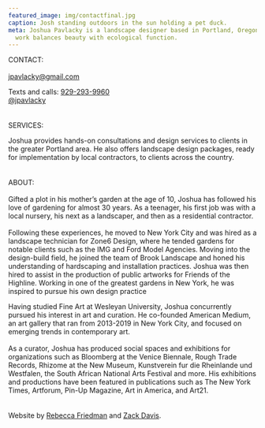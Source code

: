 ```yaml
---
featured_image: img/contactfinal.jpg
caption: Josh standing outdoors in the sun holding a pet duck.
meta: Joshua Pavlacky is a landscape designer based in Portland, Oregon. His
  work balances beauty with ecological function.
---
```

CONTACT:\
\
[j﻿pavlacky@gmail.com](mailto:jpavlacky@gmail.com)

Texts and calls: [929-293-9960](tel:+19712048921)\
[@﻿jpavlacky](https://www.instagram.com/jpavlacky/)\
\
\
SERVICES:

J﻿oshua provides hands-on consultations and design services to clients in the greater Portland area. He also offers landscape design packages, ready for implementation by local contractors, to clients across the country.\
\
\
ABOUT:\
\
Gifted a plot in his mother’s garden at the age of 10, Joshua has followed his love of gardening for almost 30 years. As a teenager, his first job was with a local nursery, his next as a landscaper, and then as a residential contractor. \
\
Following these experiences, he moved to New York City and was hired as a landscape technician for Zone6 Design, where he tended gardens for notable clients such as the IMG and Ford Model Agencies. Moving into the design-build field, he joined the team of Brook Landscape and honed his understanding of hardscaping and installation practices. Joshua was then hired to assist in the production of public artworks for Friends of the Highline. Working in one of the greatest gardens in New York, he was inspired to pursue his own design practice

Having studied Fine Art at Wesleyan University, Joshua concurrently pursued his interest in art and curation. He co-founded American Medium, an art gallery that ran from 2013-2019 in New York City, and focused on emerging trends in contemporary art. \
\
As a curator, Joshua has produced social spaces and exhibitions for organizations such as Bloomberg at the Venice Biennale, Rough Trade Records, Rhizome at the New Museum, Kunstverein fur die Rheinlande und Westfalen, the South African National Arts Festival and more. His exhibitions and productions have been featured in publications such as The New York Times, Artforum, Pin-Up Magazine, Art in America, and Art21.\
\
\
W﻿ebsite by [Rebecca Friedman](http://rebecca-friedman.com/) and [Zack Davis](https://zackrdavis.github.io/).
